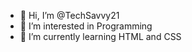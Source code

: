 - 👋 Hi, I’m @TechSavvy21
- 👀 I’m interested in Programming
- 🌱 I’m currently learning HTML and CSS



